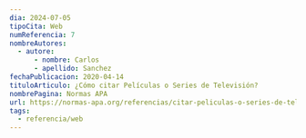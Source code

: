 ```yaml
---
dia: 2024-07-05
tipoCita: Web
numReferencia: 7
nombreAutores:
  - autore:
      - nombre: Carlos
      - apellido: Sanchez
fechaPublicacion: 2020-04-14
tituloArticulo: ¿Cómo citar Películas o Series de Televisión?
nombrePagina: Normas APA
url: https://normas-apa.org/referencias/citar-peliculas-o-series-de-television/
tags:
  - referencia/web
---
```

